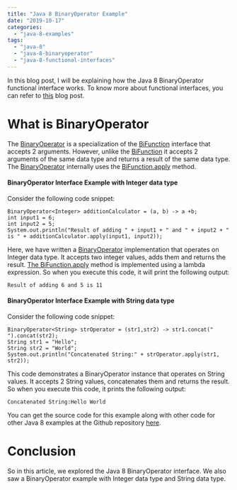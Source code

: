 ```yaml
---
title: "Java 8 BinaryOperator Example"
date: "2019-10-17"
categories: 
  - "java-8-examples"
tags: 
  - "java-8"
  - "java-8-binaryoperator"
  - "java-8-functional-interfaces"
---
```


In this blog post, I will be explaining how the Java 8 BinaryOperator functional interface works. To know more about functional interfaces, you can refer to [this](https://learnjava.co.in/what-is-a-functional-interface/) blog post.

# What is BinaryOperator

The [BinaryOperator](https://docs.oracle.com/javase/8/docs/api/java/util/function/BinaryOperator.html) is a specialization of the [BiFunction](https://learnjava.co.in/java-8-bifunction-example/) interface that accepts 2 arguments. However, unlike the [BiFunction](https://learnjava.co.in/java-8-bifunction-example/) it accepts 2 arguments of the same data type and returns a result of the same data type. The [BinaryOperator](https://docs.oracle.com/javase/8/docs/api/java/util/function/BinaryOperator.html) internally uses the [BiFunction.apply](https://docs.oracle.com/javase/8/docs/api/java/util/function/BiFunction.html#apply-T-U-) method.

#### BinaryOperator Interface Example with Integer data type

Consider the following code snippet:

```
BinaryOperator<Integer> additionCalculator = (a, b) -> a +b;
int input1 = 6;
int input2 = 5;
System.out.println("Result of adding " + input1 + " and " + input2 + " is " + additionCalculator.apply(input1, input2));
```

Here, we have written a [BinaryOperator](https://docs.oracle.com/javase/8/docs/api/java/util/function/BinaryOperator.html) implementation that operates on Integer data type. It accepts two integer values, adds them and returns the result. [The BiFunction.apply](https://docs.oracle.com/javase/8/docs/api/java/util/function/BiFunction.html#apply-T-U-) method is implemented using a lambda expression. So when you execute this code, it will print the following output:

```
Result of adding 6 and 5 is 11
```

#### BinaryOperator Interface Example with String data type

Consider the following code snippet:

```
BinaryOperator<String> strOperator = (str1,str2) -> str1.concat(" ").concat(str2);
String str1 = "Hello";
String str2 = "World";
System.out.println("Concatenated String:" + strOperator.apply(str1, str2));
```

This code demonstrates a BinaryOperator instance that operates on String values. It accepts 2 String values, concatenates them and returns the result. So when you execute this code, it prints the following output:

```
Concatenated String:Hello World
```

You can get the source code for this example along with other code for other Java 8 examples at the Github repository [here](https://github.com/learnjavawithreshma/Java8Demo).

# Conclusion

So in this article, we explored the Java 8 BinaryOperator interface. We also saw a BinaryOperator example with Integer data type and String data type.
